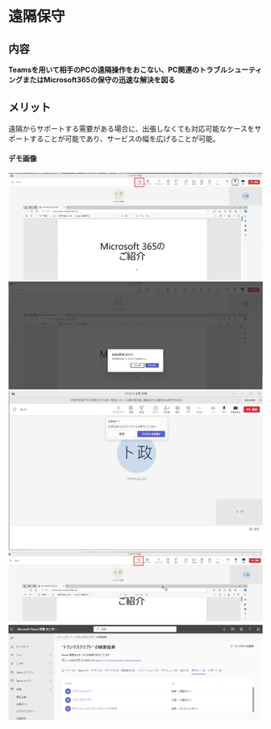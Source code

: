 # 遠隔保守

## 内容

**Teamsを用いて相手のPCの遠隔操作をおこない、PC関連のトラブルシューティングまたはMicrosoft365の保守の迅速な解決を図る**

## メリット

遠隔からサポートする需要がある場合に、出張しなくても対応可能なケースをサポートすることが可能であり、サービスの幅を広げることが可能。

#### デモ画像

![Alt](../../7_Prj/716_M365/200_インフラサービス/10_Teams会議/Teams制御1.png)
![Alt](../../7_Prj/716_M365/200_インフラサービス/10_Teams会議/Teams制御2.png)
![Alt](../../7_Prj/716_M365/200_インフラサービス/10_Teams会議/Teams制御3.png)
![Alt](../../7_Prj/716_M365/200_インフラサービス/10_Teams会議/Teams制御4.png)
![Alt](../../7_Prj/716_M365/200_インフラサービス/10_Teams会議/Teams管理センター_トランクスクリプト1.png)

